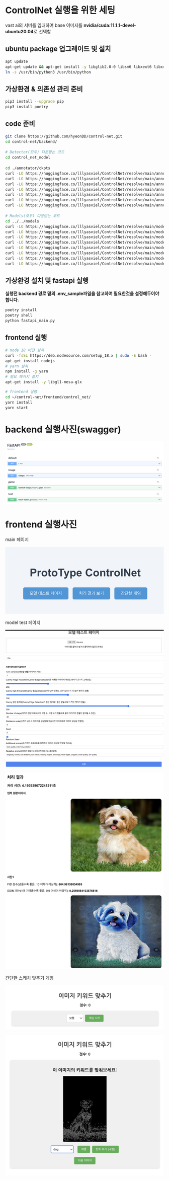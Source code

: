 # ControlNet 실행을 위한 세팅

vast ai의 서버를 임대하여 base 이미지를 **nvidia/cuda:11.1.1-devel-ubuntu20.04**로 선택함

## ubuntu package 업그레이드 및 설치

```sh
apt update
apt-get update && apt-get install -y libglib2.0-0 libsm6 libxext6 libxrender1
ln -s /usr/bin/python3 /usr/bin/python
```

## 가상환경 & 의존성 관리 준비

```sh
pip3 install --upgrade pip
pip3 install poetry
```

## code 준비

```sh
git clone https://github.com/hyeonDD/control-net.git
cd control-net/backend/

# Detector(모두) 다운받는 코드
cd control_net_model

cd ./annotator/ckpts
curl -LO https://huggingface.co/lllyasviel/ControlNet/resolve/main/annotator/ckpts/body_pose_model.pth
curl -LO https://huggingface.co/lllyasviel/ControlNet/resolve/main/annotator/ckpts/dpt_hybrid-midas-501f0c75.pt
curl -LO https://huggingface.co/lllyasviel/ControlNet/resolve/main/annotator/ckpts/hand_pose_model.pth
curl -LO https://huggingface.co/lllyasviel/ControlNet/resolve/main/annotator/ckpts/mlsd_large_512_fp32.pth
curl -LO https://huggingface.co/lllyasviel/ControlNet/resolve/main/annotator/ckpts/mlsd_tiny_512_fp32.pth
curl -LO https://huggingface.co/lllyasviel/ControlNet/resolve/main/annotator/ckpts/network-bsds500.pth
curl -LO https://huggingface.co/lllyasviel/ControlNet/resolve/main/annotator/ckpts/upernet_global_small.pth

# Models(모두) 다운받는 코드
cd ../../models
curl -LO https://huggingface.co/lllyasviel/ControlNet/resolve/main/models/control_sd15_canny.pth
curl -LO https://huggingface.co/lllyasviel/ControlNet/resolve/main/models/control_sd15_depth.pth
curl -LO https://huggingface.co/lllyasviel/ControlNet/resolve/main/models/control_sd15_hed.pth
curl -LO https://huggingface.co/lllyasviel/ControlNet/resolve/main/models/control_sd15_mlsd.pth
curl -LO https://huggingface.co/lllyasviel/ControlNet/resolve/main/models/control_sd15_normal.pth
curl -LO https://huggingface.co/lllyasviel/ControlNet/resolve/main/models/control_sd15_openpose.pth
curl -LO https://huggingface.co/lllyasviel/ControlNet/resolve/main/models/control_sd15_scribble.pth
curl -LO https://huggingface.co/lllyasviel/ControlNet/resolve/main/models/control_sd15_seg.pth
```

## 가상환경 설치 및 fastapi 실행

**실행전 backend 경로 밑의 .env_sample파일을 참고하여 필요한것을 설정해두어야 합니다.**

```sh
poetry install
poetry shell
python fastapi_main.py
```

## frontend 실행

```sh
# node 18 버전 설치
curl -fsSL https://deb.nodesource.com/setup_18.x | sudo -E bash -
apt-get install nodejs
# yarn 설치
npm install -g yarn
# 필요 패키지 설치
apt-get install -y libgl1-mesa-glx
```

```sh
# frontend 실행
cd ~/control-net/frontend/control_net/
yarn install
yarn start
```

# backend 실행사진(swagger)

![swagger ui](images_readme/fastapi_swagger.png)

# frontend 실행사진

main 페이지

![front main page](images_readme/frontend_main.png)

model test 페이지

![front model test page](images_readme/frontend_model_test1.png)

![front model test page](images_readme/frontend_model_test2.png)

간단한 스케치 맞추기 게임

![front model test page](images_readme/frontend_game1.png)

![front model test page](images_readme/frontend_game2.png)
